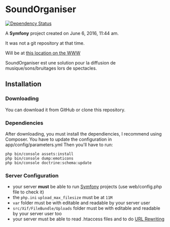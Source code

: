 SoundOrganiser
==============

[![Dependency Status](https://gemnasium.com/badges/github.com/nils-van-zuijlen/sound-organiser.svg)](https://gemnasium.com/github.com/nils-van-zuijlen/sound-organiser)

A __Symfony__ project created on June 6, 2016, 11:44 am.

It was not a git repository at that time.

Will be at [this location on the WWW](http://nils.xif.fr/soundorganiser)

SoundOrganiser est une solution pour la diffusion de musique/sons/bruitages lors de spectacles.

## Installation

### Downloading

You can download it from GitHub or clone this repository.

### Dependiencies

After downloading, you must install the dependiencies, I recommend using Composer.
You have to update the configuration in app/config/parameters.yml
Then you'll have to run:
```
php bin/console assets:install
php bin/console dump:emoticons
php bin/console doctrine:schema:update
```

### Server Configuration

* your server **must** be able to run [Symfony](http://symfony.com) projects (use web/config.php file to check it)
* the `php.ini` `upload_max_filesize` must be at `11M`
* `var` folder must be with editable and readable by your server user
* `src/Xif/FileBundle/Uploads` folder must be with editable and readable by your server user too
* your server must be able to read .htaccess files and to do [URL Rewriting](http://httpd.apache.org/docs/2.0/misc/rewriteguide.html)
